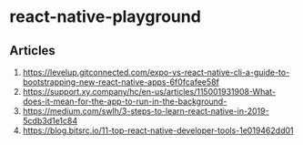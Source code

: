 # react-native-playground
## Articles
  1. https://levelup.gitconnected.com/expo-vs-react-native-cli-a-guide-to-bootstrapping-new-react-native-apps-6f0fcafee58f
  2. https://support.xy.company/hc/en-us/articles/115001931908-What-does-it-mean-for-the-app-to-run-in-the-background-
  3. https://medium.com/swlh/3-steps-to-learn-react-native-in-2019-5cdb3d1e1c84
  4. https://blog.bitsrc.io/11-top-react-native-developer-tools-1e019462dd01
